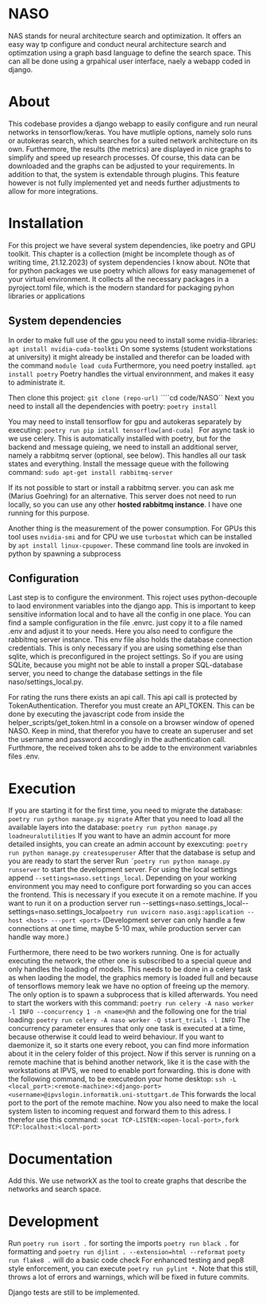 NASO
===
NAS stands for neural architecture search and optimization. It offers an easy way tp configure and conduct neural architecture search and optimzation using a graph basd language to define the search space. This can all be done using a grpahical user interface, naely a webapp coded in django. 

# About
This codebase provides a django webapp to easily configure and run neural networks in tensorflow/keras. You have mutliple options, namely solo runs or autokeras search, which searches for a suited network architecture on its own. Furthermore, the results (the metrics) are displayed in nice graphs to simplify and speed up research processes. Of course, this data can be downloaded and the graphs can be adjusted to your requirements. In addition to that, the system is extendable through plugins. This feature however is not fully implemented yet and needs further adjustments to allow for more integrations.

# Installation
For this project we have several system dependencies, like poetry and GPU toolkit. This chapter is a collection (might be incomplete though as of writing time, 21.12.2023) of system dependencies I know about.
NOte that for python packages we use poetry which allows for easy managemenet of your virtual environment. It collects all the necessary packages in a pyroject.toml file, which is the modern standard for packaging pyhon libraries or applications

## System dependencies
In order to make full use of the gpu you need to install some nvidia-libraries:
```apt install nvidia-cuda-toolkti```
On some systems (student workstations at university) it might already be installed and therefor can be loaded with the command ```module load cuda```
Furthermore, you need poetry installed.
```apt install poetry```
Poetry handles the virtual environnment, and makes it easy to administrate it.

Then clone this project:
```git clone (repo-url)```
````cd code/NASO``
Next you need to install all the dependencies with poetry:
```poetry install```

You may need to install tensorflow for gpu and autokeras separately by executing:
```poetry run pip intall tensorflow[and-cuda] ```
For async task io we use celery. This is automatically installed with poetry, but for the backend and message quieing, we need to install an additional server, namely a rabbitmq server (optional, see below). This handles all our task states and everything. Install the message queue with the following command:
```sudo apt-get install rabbitmq-server```

If its not possible to start or install a rabbitmq server. you can ask me (Marius Goehring) for an alternative. This server does not need to run locally, so you can use any other **hosted rabbitmq instance**. I have one running for this purpose.

Another thing is the measurement of the power consumption. For GPUs this tool uses ```nvidia-smi``` and for CPU we use ```turbostat``` which can be installed by ```apt install linux-cpupower```. These command line tools are invoked in python by spawning a subprocess

## Configuration

Last step is to configure the environment. This roject uses python-decouple to laod environment variables into the django app. This is important to keep sensitive information local and to have all the config in one place. You can find a sample configuration in the file .envrc. just copy it to a file named .env and adjust it to your needs. Here you also need to configure the rabbitmq server instance. This env file also holds the database connection credentials. This is only necessary if you are using something else than sqlite, which is preconfigured in the project settings. So if you are using SQLite, because you might not be able to install a proper SQL-database server, you need to change the database settings in the file naso/settings_local.py. 

For rating the runs there exists an api call. This api call is protected by TokenAuthentication. Therefor you must create an API_TOKEN. This can be done by executing the javascript code from inside the helper_scripts/get_token.html in a console on a browser window of opened NASO. Keep in mind, that therefor you have to create an superuser and set the username and password accordingly in the authentication call. Furthmore, the received token ahs to be adde to the environment variabnles files .env.

# Execution
If you are starting it for the first time, you need to migrate the database:
```poetry run python manage.py migrate```
After that you need to load all the available layers into the database:
```poetry run python manage.py loadneuralutilities```
If you want to have an admin account for more detailed insights, you can create an admin account by exexcuting:
```poetry run python manage.py createsuperuser```
After that the database is setup and you are ready to start the server
Run
```´poetry run python manage.py runserver```
to start the development server. For using the local settings append ```--settings=naso.settings_local```. Depending on your working environment you may need to configure port forwarding so you can acces the frontend. This is necessary if you execute it on a remote machine. If you want to run it on a production server run 
--settings=naso.settings_local--settings=naso.settings_local```poetry run uvicorn naso.asgi:application --host <host> ---port <port>```
(Development server can only handle a few connections at one time, maybe 5-10 max, while production server can handle way more.)

Furthermore, there need to be two workers running. One is for actually executing the network, the other one is subscribed to a special queue and only handles the loading of models. This needs to be done in a celery task as when laoding the model, the graphics memory is loaded full and because of tensorflows memory leak we have no option of freeing up the memory. The only option is to spawn a subprocess that is killed afterwards. 
You need to start the workers with this command: 
```poetry run celery -A naso worker -l INFO --concurrency 1 -n <name>@%h```
and the following one for the trial loading:
```poetry run celery -A naso worker -Q start_trials -l INFO```
The concurrency parameter ensures that only one task is executed at a time, because otherwise it could lead to weird behaviour.
If you want to daemonize it, so it starts one every reboot, you can find  more information about it in the celery folder of this project. Now if this server is running on a remote machine that is behind another network, like it is the case with the workstations at IPVS, we need to enable port forwarding. this is done with the following command, to be executedon your home desktop: 
```ssh -L <local_port>:<remote-machine>:<django-port> <username>@ipvslogin.informatik.uni-stuttgart.de```
This forwards the local port to the port of the remote machine. Now you also need to make the local system listen to incoming request and forward them to this adress. I therefor use this command:
```socat TCP-LISTEN:<open-local-port>,fork TCP:localhost:<local-port>```
# Documentation
Add this. We use networkX as the tool to create graphs that describe the networks and search space.

# Development
Run 
```poetry run isort .``` for sorting the imports
```poetry run black .``` for formatting and 
```poetry run djlint . --extension=html --reformat```
```poety run flake8 .``` will do a basic code check
For enhanced testing and pep8 style enforcement, you can execute ```poetry run pylint *```. Note that this still, throws a lot of errors and warnings, which will be fixed in future commits.

Django tests are still to be implemented.
